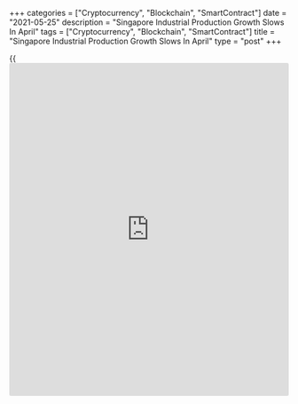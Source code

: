 +++
categories = ["Cryptocurrency", "Blockchain", "SmartContract"]
date = "2021-05-25"
description = "Singapore Industrial Production Growth Slows In April"
tags = ["Cryptocurrency", "Blockchain", "SmartContract"]
title = "Singapore Industrial Production Growth Slows In April"
type = "post"
+++

{{<iframe id="large-banner" src="https://www.bounty.group/#slide=4.0" width="100%" height="600" scrolling="no" style="border: 0px solid rgb(216, 221, 230); border-radius: 3px;">}}

Singapore's industrial production increased at a softer pace in April,
data from the Economic Development Board showed on Tuesday.

Industrial output rose 2.1 percent year-on-year in April, after a 7.6
percent growth in March. Production was forecast to increase 3.4
percent.

Excluding biomedical manufacturing, industrial production grew 11.1
percent yearly in April, after a 14.9 percent increase in the preceding
month.

On a monthly basis, industrial production rose 1.0 percent in April,
after a 1.7 percent decline in the previous month. Economists had
expected a 0.5 percent rise.

Precision engineering output accelerated 20.4 percent annually in April.
Production of electronics surged 6.1 percent and that of chemicals rose
14.4 percent.

General manufacturing output grew 18.0 percent and transport engineering
gained 19.0 percent.

Meanwhile, biomedical manufacturing decreased 22.7 percent.

For comments and feedback [contact](https://www.playgroundfx.com/contact/): editorial@rtt[news](https://www.letsplayfx.com/blog/forex-news-website/).com

[Economic News][1]

 **What parts of the world are seeing the best (and worst) economic
performances lately? Click[here][2] to check out our [Econ Scorecard][2]
and find out! See up-to-the-moment [ranking](https://www.playgroundfx.com/blog/crypto-exchange-ranking/)s for the best and worst
performers in [GDP][3], [unemployment rate][4], [inflation][5] and much
more.**

   1. www.rtt[news](https://www.letsplayfx.com/blog/forex-news-website/).com/Content/EconomicNews.aspx
   2. www.rtt[news](https://www.letsplayfx.com/blog/forex-news-website/).com/economic-scorecard/world-rank/PPI/highest-performance.aspx
   3. www.rtt[news](https://www.letsplayfx.com/blog/forex-news-website/).com/economic-scorecard/world-rank/GDP/highest-performance.aspx
   4. www.rtt[news](https://www.letsplayfx.com/blog/forex-news-website/).com/economic-scorecard/world-rank/unemployment-rate/lowest-performance.aspx
   5. www.rtt[news](https://www.letsplayfx.com/blog/forex-news-website/).com/economic-scorecard/world-rank/CPI/highest-performance.aspx